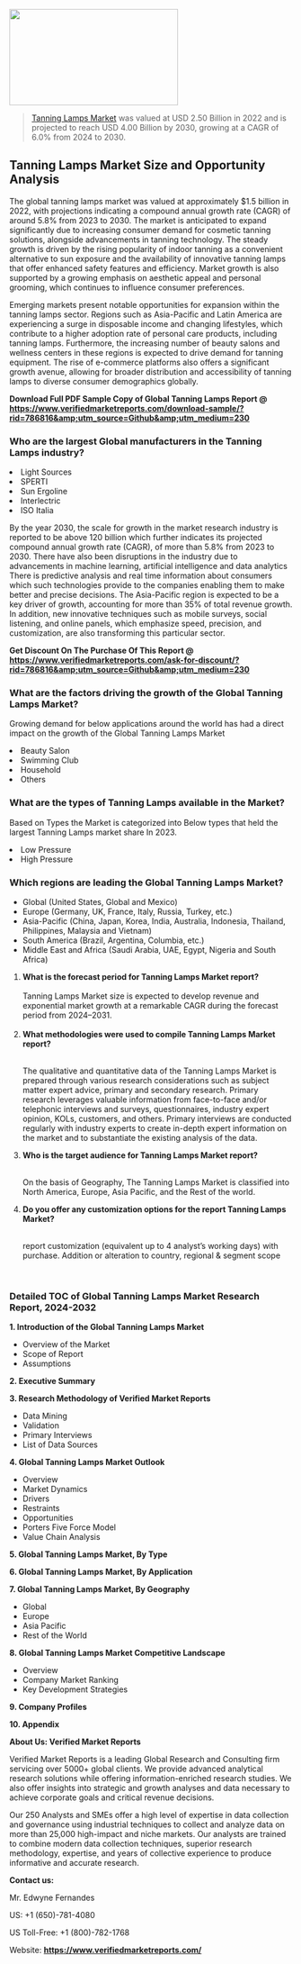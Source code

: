 <img src="https://ffe5etoiles.com/wp-content/uploads/2024/12/MST1-300x171.png" alt="" width="300" height="171" class="alignnone size-medium wp-image-20088" /><blockquote><p><p><a href="https://www.verifiedmarketreports.com/download-sample/?rid=786816&utm_source=Github&utm_medium=230" target="_blank">Tanning Lamps Market</a> was valued at USD 2.50 Billion in 2022 and is projected to reach USD 4.00 Billion by 2030, growing at a CAGR of 6.0% from 2024 to 2030.</p></blockquote><p><h2>Tanning Lamps Market Size and Opportunity Analysis</h2><p>The global tanning lamps market was valued at approximately $1.5 billion in 2022, with projections indicating a compound annual growth rate (CAGR) of around 5.8% from 2023 to 2030. The market is anticipated to expand significantly due to increasing consumer demand for cosmetic tanning solutions, alongside advancements in tanning technology. The steady growth is driven by the rising popularity of indoor tanning as a convenient alternative to sun exposure and the availability of innovative tanning lamps that offer enhanced safety features and efficiency. Market growth is also supported by a growing emphasis on aesthetic appeal and personal grooming, which continues to influence consumer preferences.</p><p>Emerging markets present notable opportunities for expansion within the tanning lamps sector. Regions such as Asia-Pacific and Latin America are experiencing a surge in disposable income and changing lifestyles, which contribute to a higher adoption rate of personal care products, including tanning lamps. Furthermore, the increasing number of beauty salons and wellness centers in these regions is expected to drive demand for tanning equipment. The rise of e-commerce platforms also offers a significant growth avenue, allowing for broader distribution and accessibility of tanning lamps to diverse consumer demographics globally.</p></p><p class=""><strong>Download Full PDF Sample Copy of Global Tanning Lamps Report @ <a href="https://www.verifiedmarketreports.com/download-sample/?rid=786816&amp;utm_source=Github&amp;utm_medium=230" target="_blank">https://www.verifiedmarketreports.com/download-sample/?rid=786816&amp;utm_source=Github&amp;utm_medium=230</a></strong></p><h3 id="" class="">Who are the largest Global manufacturers in the Tanning Lamps industry?</h3><p><li>Light Sources</li><li> SPERTI</li><li> Sun Ergoline</li><li> Interlectric</li><li> ISO Italia</li></p><div class=""><div class="" dir="" data-message-author-role="" data-message-id="" data-message-model-slug=""><div class=""><div class=""><div class=""><div class="" dir="" data-message-author-role="" data-message-id="" data-message-model-slug=""><div class=""><div class=""><p>By the year 2030, the scale for growth in the market research industry is reported to be above 120 billion which further indicates its projected compound annual growth rate (CAGR), of more than 5.8% from 2023 to 2030. There have also been disruptions in the industry due to advancements in machine learning, artificial intelligence and data analytics There is predictive analysis and real time information about consumers which such technologies provide to the companies enabling them to make better and precise decisions. The Asia-Pacific region is expected to be a key driver of growth, accounting for more than 35% of total revenue growth. In addition, new innovative techniques such as mobile surveys, social listening, and online panels, which emphasize speed, precision, and customization, are also transforming this particular sector.</p><p><strong>Get Discount On The Purchase Of This Report @&nbsp; <a href="https://www.verifiedmarketreports.com/ask-for-discount/?rid=786816&amp;utm_source=Github&amp;utm_medium=230" target="_blank">https://www.verifiedmarketreports.com/ask-for-discount/?rid=786816&amp;utm_source=Github&amp;utm_medium=230</a></strong></p></div></div></div></div></div></div></div></div><h3 id="" class="">What are the factors driving the growth of the Global Tanning Lamps Market?</h3><p id="" class="">Growing demand for below applications around the world has had a direct impact on the growth of the Global Tanning Lamps Market</p><p id="" class=""><li>Beauty Salon</li><li> Swimming Club</li><li> Household</li><li> Others</li></p><h3 id="" class="">What are the types of Tanning Lamps available in the Market?</h3><p id="" class="">Based on Types the Market is categorized into Below types that held the largest Tanning Lamps market share In 2023.</p><p id="" class=""><li>Low Pressure</li><li> High Pressure</li></p><h3 id="" class="">Which regions are leading the Global Tanning Lamps Market?</h3><ul><li>Global (United States, Global and Mexico)</li><li>Europe (Germany, UK, France, Italy, Russia, Turkey, etc.)</li><li>Asia-Pacific (China, Japan, Korea, India, Australia, Indonesia, Thailand, Philippines, Malaysia and Vietnam)</li><li>South America (Brazil, Argentina, Columbia, etc.)</li><li>Middle East and Africa (Saudi Arabia, UAE, Egypt, Nigeria and South Africa)</li></ul><p><ol><li><strong>What is the forecast period for Tanning Lamps Market report?<br /></strong><br /><span data-sheets-root="1" data-sheets-value="{&quot;1&quot;:2,&quot;2&quot;:&quot;XXXX size is expected to develop revenue and exponential market growth at a remarkable CAGR during the forecast period from 2024&ndash;2030.&quot;}" data-sheets-userformat="{&quot;2&quot;:12674,&quot;4&quot;:{&quot;1&quot;:2,&quot;2&quot;:16776960},&quot;10&quot;:2,&quot;11&quot;:0,&quot;15&quot;:&quot;Arial&quot;,&quot;16&quot;:12}">Tanning Lamps Market size is expected to develop revenue and exponential market growth at a remarkable CAGR during the forecast period from 2024&ndash;2031.</span><br /><br /></li><li><strong>What methodologies were used to compile Tanning Lamps Market report?<br /><br /></strong><p>The qualitative and quantitative data of the&nbsp;Tanning Lamps Market is prepared through various research considerations such as subject matter expert advice, primary and secondary research. Primary research leverages valuable information from face-to-face and/or telephonic interviews and surveys, questionnaires, industry expert opinion, KOLs, customers, and others. Primary interviews are conducted regularly with industry experts to create in-depth expert information on the market and to substantiate the existing analysis of the data.&nbsp;</p></li><li><strong>Who is the target audience for Tanning Lamps Market report?<br /><br /></strong><p>On the basis of Geography, The&nbsp;Tanning Lamps Market is classified into North America, Europe, Asia Pacific, and the Rest of the world.</p></li><li><strong>Do you offer any customization options for the report Tanning Lamps Market?<br /><br /></strong><p>report customization (equivalent up to 4 analyst&rsquo;s working days) with purchase. Addition or alteration to country, regional &amp; segment scope</p><p>&nbsp;</p></li></ol></p><h3 id="" class="">Detailed TOC of Global Tanning Lamps Market Research Report, 2024-2032</h3><p id="" class=""><strong>1. Introduction of the Global Tanning Lamps Market</strong></p><ul><li>Overview of the Market</li><li>Scope of Report</li><li>Assumptions</li></ul><p id="" class=""><strong>2. Executive Summary</strong></p><p id="" class=""><strong>3. Research Methodology of&nbsp;Verified Market Reports</strong></p><ul><li>Data Mining</li><li>Validation</li><li>Primary Interviews</li><li>List of Data Sources</li></ul><p id="" class=""><strong>4. Global Tanning Lamps Market Outlook</strong></p><ul><li>Overview</li><li>Market Dynamics</li><li>Drivers</li><li>Restraints</li><li>Opportunities</li><li>Porters Five Force Model</li><li>Value Chain Analysis</li></ul><p id="" class=""><strong>5. Global Tanning Lamps Market, By&nbsp;Type</strong></p><p id="" class=""><strong>6. Global Tanning Lamps Market, By Application</strong></p><p id="" class=""><strong>7. Global Tanning Lamps Market, By Geography</strong></p><ul><li>Global</li><li>Europe</li><li>Asia Pacific</li><li>Rest of the World</li></ul><p id="" class=""><strong>8. Global Tanning Lamps Market Competitive Landscape</strong></p><ul><li>Overview</li><li>Company Market Ranking</li><li>Key Development Strategies</li></ul><p id="" class=""><strong>9. Company Profiles</strong></p><p id="" class=""><strong>10. Appendix</strong></p><p id="" class=""><strong>About Us: Verified Market Reports</strong></p><p id="" class="">Verified Market Reports is a leading Global Research and Consulting firm servicing over 5000+ global clients. We provide advanced analytical research solutions while offering information-enriched research studies. We also offer insights into strategic and growth analyses and data necessary to achieve corporate goals and critical revenue decisions.</p><p id="" class="">Our 250 Analysts and SMEs offer a high level of expertise in data collection and governance using industrial techniques to collect and analyze data on more than 25,000 high-impact and niche markets. Our analysts are trained to combine modern data collection techniques, superior research methodology, expertise, and years of collective experience to produce informative and accurate research.</p><p id="" class=""><strong>Contact us:</strong></p><p id="" class="">Mr. Edwyne Fernandes</p><p id="" class="">US: +1 (650)-781-4080</p><p id="" class="">US Toll-Free: +1 (800)-782-1768</p><p id="" class="">Website: <a target="" data-test-app-aware-link=""><strong>https://www.verifiedmarketreports.com/</strong></a></p>
